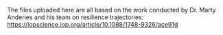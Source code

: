 The files uploaded here are all based on the work conducted by Dr. Marty Anderies and his team on resilience trajectories: https://iopscience.iop.org/article/10.1088/1748-9326/ace91d

